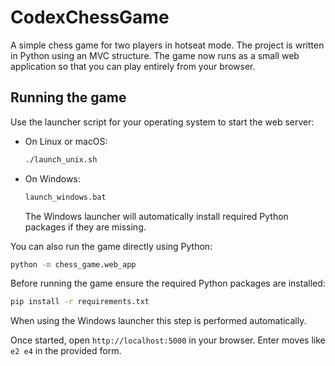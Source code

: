 # CodexChessGame

A simple chess game for two players in hotseat mode. The project is written in Python using an MVC structure.
The game now runs as a small web application so that you can play entirely from your browser.

## Running the game

Use the launcher script for your operating system to start the web server:

- On Linux or macOS:
  ```sh
  ./launch_unix.sh
  ```
- On Windows:
  ```cmd
  launch_windows.bat
  ```
  The Windows launcher will automatically install required Python packages if
  they are missing.

You can also run the game directly using Python:

```sh
python -m chess_game.web_app
```

Before running the game ensure the required Python packages are installed:

```sh
pip install -r requirements.txt
```

When using the Windows launcher this step is performed automatically.

Once started, open `http://localhost:5000` in your browser. Enter moves like `e2 e4` in the provided form.
